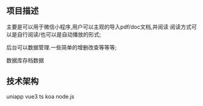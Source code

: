 <!-- https://github.com/sin1ght/rss-web -->
## 项目描述
主要是可以用于微信小程序,用户可以主观的导入pdf/doc文档,并阅读
阅读方式可以是自行阅读/也可以是自动播放的形式;

后台可以数据管理.一些简单的增删改查等等等;

数据库存档数据


## 技术架构
uniapp
vue3
ts
koa
node.js